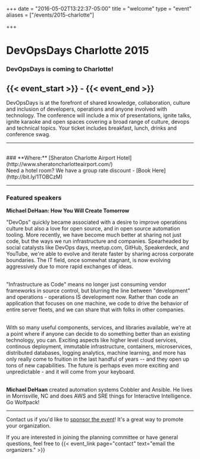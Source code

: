 +++
date = "2016-05-02T13:22:37-05:00"
title = "welcome"
type = "event"
aliases = ["/events/2015-charlotte"]

+++

# DevOpsDays Charlotte 2015

### DevOpsDays is coming to Charlotte!

## {{< event_start >}} - {{< event_end >}}

DevOpsDays is at the forefront of shared knowledge, collaboration, culture and inclusion of developers, operations and anyone involved with technology. The conference will include a mix of presentations, ignite talks, ignite karaoke and open spaces covering a broad range of culture, devops and technical topics.
Your ticket includes breakfast, lunch, drinks and conference swag.

<hr>
<br>
### **Where:** [Sheraton Charlotte Airport Hotel](http://www.sheratoncharlotteairport.com/)
<br>
Need a hotel room? We have a group rate discount - [Book Here](http://bit.ly/1TOBCzM)
<hr>

### Featured speakers

**Michael DeHaan: How You Will Create Tomorrow**

"DevOps" quickly became associated with a desire to improve operations culture but also a love for open source, and in open source automation tooling.  More recently, we have become much better at sharing not just code, but the ways we run infrastructure and companies. Spearheaded by social catalysts like DevOps days, meetup.com, GitHub, Speakerdeck, and YouTube, we're able to evolve and iterate faster by sharing across corporate boundaries. The IT field, once somewhat stagnant, is now evolving aggressively due to more rapid exchanges of ideas.<br><br>

 "Infrastructure as Code" means no longer just consuming vendor frameworks in source control, but blurring the line between "development" and operations - operations IS development now.  Rather than code an application that focuses on one machine, we code to drive the behavior of entire server fleets, and we can share that with folks in other companies.<br><br>

 With so many useful components, services, and libraries available, we're at a point where if anyone can decide to do something better than an existing technology, you can. Exciting aspects like higher level cloud services, continous deployment, immutable infrastructure, containers, microservices, distributed databases, logging analytics, machine learning, and more has only really come to fruition in the last handful of years -- and they open up tons of new capabilities. The future is perhaps even more exciting and unpredictable - and it will come from your keyboard.<br><br>

 **Michael DeHaan** created automation systems Cobbler and Ansible.  He lives in Morrisville, NC and does AWS and SRE things for Interactive Intelligence. Go Wolfpack!

<hr>
Contact us if you'd like to <a href="./sponsor">sponsor the event</a>! It's a great way to promote your organization.

If you are interested in joining the planning committee or have general questions, feel free to {{< event_link page="contact" text="email the organizers." >}}

